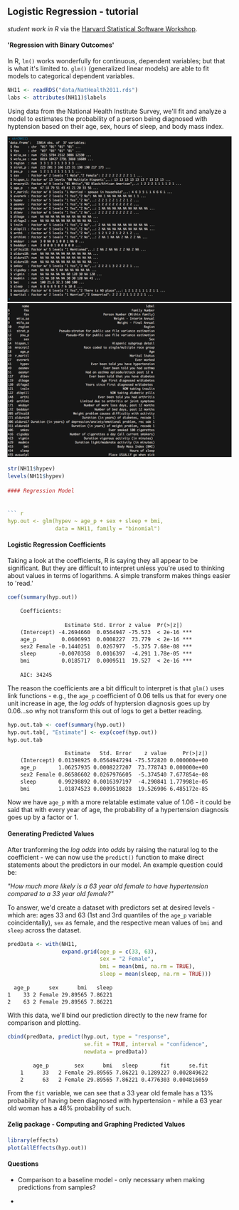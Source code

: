 Logistic Regression - tutorial
------------------------------

_student work in R_ via the [Harvard Statistical Software Workshop](http://tutorials.iq.harvard.edu/R/Rstatistics/Rstatistics.html#orgheadline27). 

#### 'Regression with Binary Outcomes'

In R, `lm()` works wonderfully for continuous, dependent variables; but that is what it's limited to. `glm()` (generalized linear models) are able to fit models to categorical dependent variables.

``` r
NH11 <- readRDS("data/NatHealth2011.rds")
labs <- attributes(NH11)$labels
```

Using data from the National Health Institute Survey, we'll fit and analyze a model to estimates the probability of a person being diagnosed with hyptension based on their age, sex, hours of sleep, and body mass index.

![NatHealth11](plots/NH11-glimpse.png)
![attributes](plots/NH11-attributes.png)

```r
str(NH11$hypev)
levels(NH11$hypev)

#### Regression Model


``` r
hyp.out <- glm(hypev ~ age_p + sex + sleep + bmi,
			   data = NH11, family = "binomial")
```


#### Logistic Regression Coefficients

Taking a look at the coefficients, R is saying they all appear to be significant. But they are difficult to interpret unless you're used to thinking about values in terms of logarithms. A simple transform makes things easier to 'read.'

``` r
coef(summary(hyp.out))
```

		Coefficients:

					  Estimate Std. Error z value  Pr(>|z|)
		(Intercept) -4.2694660  0.0564947 -75.573  < 2e-16 ***
		age_p        0.0606993  0.0008227  73.779  < 2e-16 ***
		sex2 Female -0.1440251  0.0267977  -5.375 7.68e-08 ***
		sleep       -0.0070358  0.0016397  -4.291 1.78e-05 ***
		bmi          0.0185717  0.0009511  19.527  < 2e-16 ***		

		AIC: 34245

The reason the coefficients are a bit difficult to interpret is that `glm()` uses link functions - e.g., the `age_p` coefficient of 0.06 tells us that for every one unit increase in age, the *log odds* of hyptersion diagnosis goes up by 0.06...so why not transform this out of logs to get a better reading.

``` r
hyp.out.tab <- coef(summary(hyp.out))
hyp.out.tab[, "Estimate"] <- exp(coef(hyp.out))
hyp.out.tab
```

    				  Estimate   Std. Error    z value     Pr(>|z|)
    	(Intercept) 0.01398925 0.0564947294 -75.572820 0.000000e+00
    	age_p       1.06257935 0.0008227207  73.778743 0.000000e+00
    	sex2 Female 0.86586602 0.0267976605  -5.374540 7.677854e-08
    	sleep       0.99298892 0.0016397197  -4.290841 1.779981e-05
    	bmi         1.01874523 0.0009510828  19.526906 6.485172e-85


Now we have `age_p` with a more relatable estimate value of 1.06 - it could be said that with every year of age, the probability of a hypertension diagnosis goes up by a factor or 1. 

#### Generating Predicted Values 

After tranforming the *log odds* into *odds* by raising the natural log to the coefficient - we can now use the `predict()` function to make direct statements about the predictors in our model. An example question could be: 

_"How much more likely is a 63 year old female to have hypertension compared to a 33 year old female?"_

To answer, we'd create a dataset with predictors set at desired levels - which are: ages 33 and 63 (1st and 3rd quantiles of the `age_p` variable coincidentally), `sex` as female, and the respective mean values of `bmi` and `sleep` across the dataset.

``` r
predData <- with(NH11,
				 expand.grid(age_p = c(33, 63),
				 			 sex = "2 Female",
				 			 bmi = mean(bmi, na.rm = TRUE),
				 			 sleep = mean(sleep, na.rm = TRUE)))
```

	  age_p      sex      bmi   sleep
	1    33 2 Female 29.89565 7.86221
	2    63 2 Female 29.89565 7.86221

With this data, we'll bind our prediction directly to the new frame for comparison and plotting.

``` r
cbind(predData, predict(hyp.out, type = "response",
						se.fit = TRUE, interval = "confidence",
						newdata = predData))
```

	    	age_p     	 sex      bmi   sleep       fit      se.fit
		1      33 	2 Female 29.89565 7.86221 0.1289227 0.002849622
		2      63 	2 Female 29.89565 7.86221 0.4776303 0.004816059

From the `fit` variable, we can see that a 33 year old female has a 13% probability of having been diagnosed with hypertension - while a 63 year old woman has a 48% probability of such. 

#### Zelig package - Computing and Graphing Predicted Values

``` r
library(effects)
plot(allEffects(hyp.out))
```

#### Questions

- Comparison to a baseline model - only necessary when making predictions from samples?

- 









